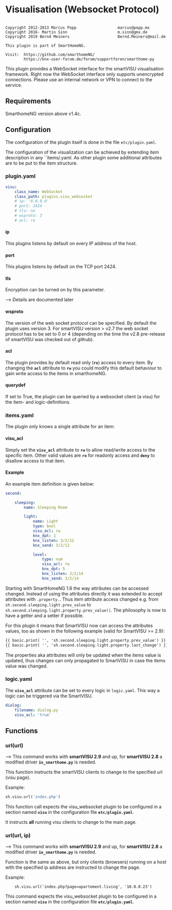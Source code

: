 # Visualisation (Websocket Protocol)

```

Copyright 2012-2013 Marcus Popp                  marcus@popp.mx
Copyright 2016- Martin Sinn                      m.sinn@gmx.de
Copyright 2019 Bernd Meiners                     Bernd.Meiners@mail.de

This plugin is part of SmartHomeNG.

Visit:  https://github.com/smarthomeNG/
        https://knx-user-forum.de/forum/supportforen/smarthome-py

```

This plugin provides a WebSocket interface for the smartVISU visualisation framework.
Right now the WebSocket interface only supports unencrypted connections. 
Please use an internal network or VPN to connect to the service.

## Requirements
SmarthomeNG version above v1.4c.

## Configuration
The configuration of the plugin itself is done in the file ``etc/plugin.yaml``. 

The configuration of the visualization can be achieved by 
extending item description in any ``items/<your items>.yaml.
As other plugin some additional attributes are to be put to the item structure.

### plugin.yaml

```yaml
visu:
    class_name: WebSocket
    class_path: plugins.visu_websocket
    # ip: '0.0.0.0'
    # port: 2424
    # tls: no
    # wsproto: 3
    # acl: ro
```

#### ip
This plugins listens by default on every IP address of the host.

#### port
This plugins listens by default on the TCP port 2424.

#### tls
Encryption can be turned on by this parameter.

--> Details are documented later

#### wsproto
The version of the web socket protocol can be specified. By default the plugin uses version 3. 
For smartVISU version > v2.7 the web socket protocol has to be set to 0 or 4 
(depending on the time the v2.8 pre-release of smartVISU was checked out of github).

#### acl
The plugin provides by default read only (**`ro`**) access to every item. 
By changing the **`acl`** attribute to **`rw`** you could modify this default behaviour
to gain write access to the items in smarthomeNG.

#### querydef
If set to True, the plugin can be queried by a websocket client (a visu) for the item- and logic-definitions.



### items.yaml

The plugin only knows a single attribute for an item: 

#### visu_acl
Simply set the **`visu_acl`** attribute to **`rw`** to allow read/write access to the specific item.
Other valid values are **`ro`** for readonly access and **`deny`** to disallow access to that item.

#### Example

An example item definition is given below:

```yaml
second:

    sleeping:
        name: Sleeping Room

        light:
            name: Light
            type: bool
            visu_acl: rw
            knx_dpt: 1
            knx_listen: 3/2/12
            knx_send: 3/2/12

            level:
                type: num
                visu_acl: rw
                knx_dpt: 5
                knx_listen: 3/2/14
                knx_send: 3/2/14
```

Starting with SmartHomeNG 1.6 the way attributes can be accessed changed. Instead of using the attributes directly 
it was extended to accept attributes with ``.property.``. 
Thus item attribute access changed e.g. from ``sh.second.sleeping.light.prev_value`` to ``sh.second.sleeping.light.property.prev_value()``.
The philosophy is now to have a getter and a setter if possible.

For this plugin it means that SmartVISU now can access the attributes values, too as shown in the following example (valid for SmartVISU >= 2.9):

```html
{{ basic.print( '', 'sh.second.sleeping.light.property.prev_value') }} 
{{ basic.print( '', 'sh.second.sleeping.light.property.last_change') }} 
```

The properties aka attributes will only be updated when the items value is updated, thus changes can only propagated to SmartVISU in case the 
items value was changed.

### logic.yaml
The **`visu_acl`** attribute can be set to every logic in ``logic.yaml``. 
This way a logic can be triggered via the SmartVISU.

```yaml
dialog:
    filename: dialog.py
    visu_acl: 'true'
```

## Functions

### url(url)

--> This command works with **smartVISU 2.9** and up, for **smartVISU 2.8** a modified driver **`io_smarthome.py`** is needed.

This function instructs the smartVISU clients to change to the specified url (visu page).

Example:

```python
sh.visu.url('index.php')
```

This function call expects the visu_websocket plugin to be configured in a section 
named **`visu`** in the configuration file **`etc/plugin.yaml`**.

It instructs **all** running visu clients to change to the main page.


### url(url, ip)

--> This command works with **smartVISU 2.9** and up, for **smartVISU 2.8** a modified driver **`io_smarthome.py`** is needed.

Function is the same as above, but only clients (browsers) running on a host with the specified ip address are instructed to change the page.

Example:

```
	sh.visu.url('index.php?page=apartement.living', '10.0.0.23')
```

This command expects the visu_websocket plugin to be configured in a section 
named **`visu`** in the configuration file **`etc/plugin.yaml`**.
